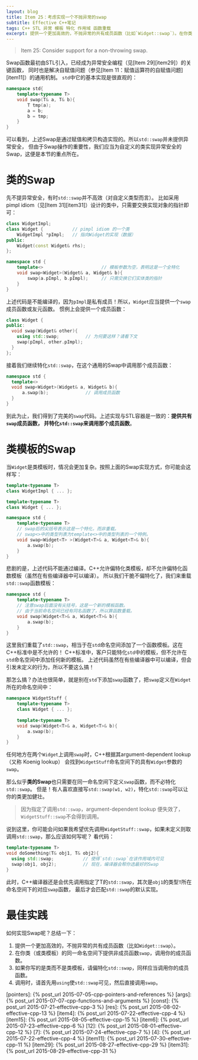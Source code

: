 ```yaml
---
layout: blog
title: Item 25：考虑实现一个不抛异常的swap
subtitle: Effective C++笔记
tags: C++ STL 异常 模板 特化 作用域 函数重载 
excerpt: 提供一个更加高效的，不抛异常的共有成员函数（比如`Widget::swap`）。在你类（或类模板）的同一命名空间下提供非成员函数`swap`，调用你的成员函数。如果你写的是类而不是类模板，请偏特化`std::swap`，同样应当调用你的成员函数。调用时，请首先用`using`使`std::swap`可见，然后直接调用`swap`。 
---
```


> Item 25: Consider support for a non-throwing swap.

Swap函数最初由STL引入，已经成为异常安全编程（见[Item 29][item29]）的关键函数，
同时也是解决自赋值问题（参见[Item 11：赋值运算符的自赋值问题][item11]）的通用机制。
`std`中它的基本实现是很直观的：

```cpp
namespace std{
    template<typename T>
    void swap(T& a, T& b){
        T tmp(a);
        a = b;
        b = tmp;
    }
}
```

可以看到，上述Swap是通过赋值和拷贝构造实现的。所以`std::swap`并未提供异常安全，
但由于Swap操作的重要性，我们应当为自定义的类实现异常安全的Swap，这便是本节的重点所在。

<!--more-->

# 类的Swap

先不提异常安全，有时`std::swap`并不高效（对自定义类型而言）。
比如采用 pimpl idiom（见[Item 31][item31]）设计的类中，只需要交换实现对象的指针即可：

```cpp
class WidgetImpl;
class Widget {           // pimpl idiom 的一个类
    WidgetImpl *pImpl;   // 指向Widget的实现（数据）        
public:
    Widget(const Widget& rhs);
}; 

namespace std {
    template<>                      // 模板参数为空，表明这是一个全特化
    void swap<Widget>(Widget& a, Widget& b){   
        swap(a.pImpl, b.pImpl);     // 只需交换它们实体类的指针 
    }
}
```

上述代码是不能编译的，因为`pImpl`是私有成员！所以，`Widget`应当提供一个`swap`成员函数或友元函数。
惯例上会提供一个成员函数：

```cpp
class Widget {
public:       
  void swap(Widget& other){
    using std::swap;          // 为何要这样？请看下文
    swap(pImpl, other.pImpl);
  }
};
```

接着我们继续特化`std::swap`，在这个通用的Swap中调用那个成员函数：

```cpp
namespace std {
  template<>
  void swap<Widget>(Widget& a, Widget& b){
      a.swap(b);              // 调用成员函数
  }
}
```

到此为止，我们得到了完美的`swap`代码。上述实现与STL容器是一致的：**提供共有`swap`成员函数，
并特化`std::swap`来调用那个成员函数**。

# 类模板的Swap

当`Widget`是类模板时，情况会更加复杂。按照上面的Swap实现方式，你可能会这样写：

```cpp
template<typename T>
class WidgetImpl { ... };

template<typename T>
class Widget { ... };

namespace std {
    template<typename T>
    // swap后的尖括号表示这是一个特化，而非重载。
    // swap<>中的类型列表为template<>中的类型列表的一个特例。
    void swap<Widget<T> >(Widget<T>& a, Widget<T>& b){
        a.swap(b); 
    }
}
```

悲剧的是，上述代码不能通过编译。C++允许偏特化类模板，却不允许偏特化函数模板（虽然在有些编译器中可以编译）。
所以我们干脆不偏特化了，我们来重载`std::swap`函数模板：

```cpp
namespace std {
    template<typename T>
    // 注意swap后面没有尖括号，这是一个新的模板函数。
    // 由于当前命名空间已经有同名函数了，所以算函数重载。
    void swap(Widget<T>& a, Widget<T>& b){
        a.swap(b); 
    }
}
```

这里我们重载了`std::swap`，相当于在`std`命名空间添加了一个函数模板。这在C++标准中是不允许的！
C++标准中，客户只能特化`std`中的模板，但不允许在`std`命名空间中添加任何新的模板。
上述代码虽然在有些编译器中可以编译，但会引发未定义的行为，所以不要这么搞！

那怎么搞？办法也很简单，就是别在`std`下添加`swap`函数了，把`swap`定义在`Widget`所在的命名空间中：

```cpp
namespace WidgetStuff {
    template<typename T> 
    class Widget { ... };
  
    template<typename T> 
    void swap(Widget<T>& a, Widget<T>& b){
        a.swap(b);
    }
}
```

任何地方在两个`Widget`上调用`swap`时，C++根据其argument-dependent lookup（又称 Koenig lookup）
会找到`WidgetStuff`命名空间下的具有`Widget`参数的`swap`。

那么似乎**类的Swap**也只需要在同一命名空间下定义`swap`函数，而不必特化`std::swap`。
但是！有人喜欢直接写`std::swap(w1, w2)`，特化`std::swap`可以让你的类更加健壮。

> 因为指定了调用`std::swap`，argument-dependent lookup 便失效了，`WidgetStuff::swap`不会得到调用。

说到这里，你可能会问如果我希望优先调用`WidgetStuff::swap`，如果未定义则取调用`std::swap`，那么应该如何写呢？
看代码：

```cpp
template<typename T>
void doSomething(T& obj1, T& obj2){
  using std::swap;           // 使得`std::swap`在该作用域内可见
  swap(obj1, obj2);          // 现在，编译器会帮你选最好的Swap
}
```

此时，C++编译器还是会优先调用指定了T的`std::swap`，其次是`obj1`的类型`T`所在命名空间下的对应`swap`函数，
最后才会匹配`std::swap`的默认实现。

# 最佳实践

如何实现Swap呢？总结一下：

1. 提供一个更加高效的，不抛异常的共有成员函数（比如`Widget::swap`）。
2. 在你类（或类模板）的同一命名空间下提供非成员函数`swap`，调用你的成员函数。
3. 如果你写的是类而不是类模板，请偏特化`std::swap`，同样应当调用你的成员函数。
4. 调用时，请首先用`using`使`std::swap`可见，然后直接调用`swap`。

[pointers]: {% post_url 2015-07-05-cpp-pointers-and-references %}
[args]: {% post_url 2015-07-07-cpp-functions-and-arguments %}
[const]: {% post_url 2015-07-21-effective-cpp-3 %}
[res]: {% post_url 2015-08-02-effective-cpp-13 %}
[item4]: {% post_url 2015-07-22-effective-cpp-4 %}
[item15]: {% post_url 2015-08-05-effective-cpp-15 %}
[item6]: {% post_url 2015-07-23-effective-cpp-6 %}
[12]: {% post_url 2015-08-01-effective-cpp-12 %}
[7]: {% post_url 2015-07-24-effective-cpp-7 %}
[4]: {% post_url 2015-07-22-effective-cpp-4 %}
[item11]: {% post_url 2015-07-30-effective-cpp-11 %}
[item29]: {% post_url 2015-08-27-effective-cpp-29 %}
[item31]: {% post_url 2015-08-29-effective-cpp-31 %}
